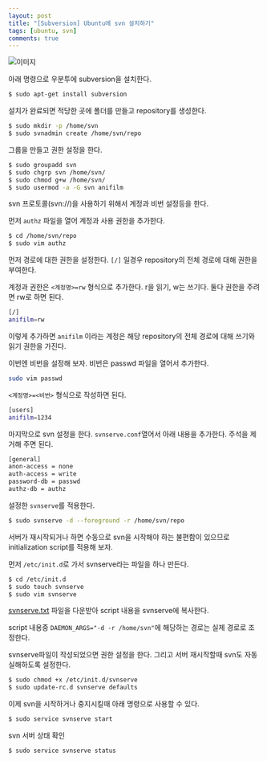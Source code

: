 ```yaml
---
layout: post
title: "[Subversion] Ubuntu에 svn 설치하기"
tags: [ubuntu, svn]
comments: true
---
```


![이미지](https://subversion.apache.org/images/svn-name-banner.jpg)

아래 명령으로 우분투에 subversion을 설치한다.

```bash
$ sudo apt-get install subversion
```


설치가 완료되면 적당한 곳에 폴더를 만들고 repository를 생성한다.

```bash
$ sudo mkdir -p /home/svn
$ sudo svnadmin create /home/svn/repo
```


그룹을 만들고 권한 설정을 한다.

```bash
$ sudo groupadd svn
$ sudo chgrp svn /home/svn/
$ sudo chmod g+w /home/svn/
$ sudo usermod -a -G svn anifilm
```


svn 프로토콜(svn://)을 사용하기 위해서 계정과 비번 설정등을 한다.


먼저 `authz` 파일을 열어 계정과 사용 권한을 추가한다.

```bash
$ cd /home/svn/repo
$ sudo vim authz
```


먼저 경로에 대한 권한을 설정한다. `[/]` 일경우 repository의 전체 경로에 대해 권한을 부여한다.


계정과 권한은 `<계정명>=rw` 형식으로 추가한다. r을 읽기, w는 쓰기다. 둘다 권한을 주려면 rw로 하면 된다.

```bash
[/]
anifilm=rw
```


이렇게 추가하면 `anifilm` 이라는 계정은 해당 repository의 전체 경로에 대해 쓰기와 읽기 권한을 가진다.


이번엔 비번을 설정해 보자. 비번은 passwd 파일을 열어서 추가한다.

```bash
sudo vim passwd
```


`<계정명>=<비번>` 형식으로 작성하면 된다.

```bash
[users]
anifilm=1234
```


마지막으로 svn 설정을 한다. `svnserve.conf`열어서 아래 내용을 추가한다. 주석을 제거해 주면 된다.

```bash
[general]
anon-access = none
auth-access = write
password-db = passwd
authz-db = authz
```


설정한 `svnserve`를 적용한다.

```bash
$ sudo svnserve -d --foreground -r /home/svn/repo
```


서버가 재시작되거나 하면 수동으로 svn을 시작해야 하는 불편함이 있으므로 initialization script를 적용해 보자.


먼저 `/etc/init.d`로 가서 svnserve라는 파일을 하나 만든다.

```bash
$ cd /etc/init.d
$ sudo touch svnserve
$ sudo vim svnserve
```


[svnserve.txt](https://dejavuqa.tistory.com/attachment/cfile21.uf@9916BA3359AFB65F2F7B6E.txt) 파일을 다운받아 script 내용을 svnserve에 복사한다.


script 내용중 `DAEMON_ARGS="-d -r /home/svn"`에 해당하는 경로는 실제 경로로 조정한다.


svnserve파일이 작성되었으면 권한 설정을 한다. 그리고 서버 재시작할때 svn도 자동 실해하도록 설정한다.

```bash
$ sudo chmod +x /etc/init.d/svnserve
$ sudo update-rc.d svnserve defaults
```


이제 svn을 시작하거나 중지시킬때 아래 명령으로 사용할 수 있다.

```bash
$ sudo service svnserve start
```


svn 서버 상태 확인

```bash
$ sudo service svnserve status
```
